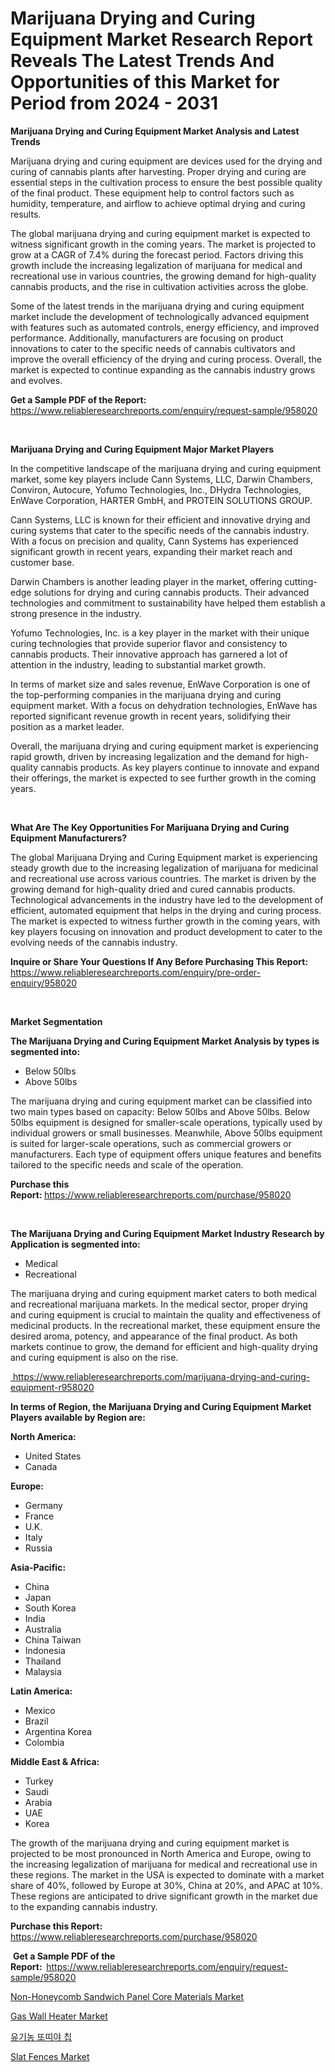 <p><h1>Marijuana Drying and Curing Equipment Market Research Report Reveals The Latest Trends And Opportunities of this Market for Period from 2024 - 2031</h1></p><p><strong>Marijuana Drying and Curing Equipment Market Analysis and Latest Trends</strong></p>
<p><p>Marijuana drying and curing equipment are devices used for the drying and curing of cannabis plants after harvesting. Proper drying and curing are essential steps in the cultivation process to ensure the best possible quality of the final product. These equipment help to control factors such as humidity, temperature, and airflow to achieve optimal drying and curing results.</p><p>The global marijuana drying and curing equipment market is expected to witness significant growth in the coming years. The market is projected to grow at a CAGR of 7.4% during the forecast period. Factors driving this growth include the increasing legalization of marijuana for medical and recreational use in various countries, the growing demand for high-quality cannabis products, and the rise in cultivation activities across the globe.</p><p>Some of the latest trends in the marijuana drying and curing equipment market include the development of technologically advanced equipment with features such as automated controls, energy efficiency, and improved performance. Additionally, manufacturers are focusing on product innovations to cater to the specific needs of cannabis cultivators and improve the overall efficiency of the drying and curing process. Overall, the market is expected to continue expanding as the cannabis industry grows and evolves.</p></p>
<p><strong>Get a Sample PDF of the Report:&nbsp;</strong> <a href="https://www.reliableresearchreports.com/enquiry/request-sample/958020">https://www.reliableresearchreports.com/enquiry/request-sample/958020</a></p>
<p>&nbsp;</p>
<p><strong>Marijuana Drying and Curing Equipment Major Market Players</strong></p>
<p><p>In the competitive landscape of the marijuana drying and curing equipment market, some key players include Cann Systems, LLC, Darwin Chambers, Conviron, Autocure, Yofumo Technologies, Inc., DHydra Technologies, EnWave Corporation, HARTER GmbH, and PROTEIN SOLUTIONS GROUP.</p><p>Cann Systems, LLC is known for their efficient and innovative drying and curing systems that cater to the specific needs of the cannabis industry. With a focus on precision and quality, Cann Systems has experienced significant growth in recent years, expanding their market reach and customer base.</p><p>Darwin Chambers is another leading player in the market, offering cutting-edge solutions for drying and curing cannabis products. Their advanced technologies and commitment to sustainability have helped them establish a strong presence in the industry.</p><p>Yofumo Technologies, Inc. is a key player in the market with their unique curing technologies that provide superior flavor and consistency to cannabis products. Their innovative approach has garnered a lot of attention in the industry, leading to substantial market growth.</p><p>In terms of market size and sales revenue, EnWave Corporation is one of the top-performing companies in the marijuana drying and curing equipment market. With a focus on dehydration technologies, EnWave has reported significant revenue growth in recent years, solidifying their position as a market leader.</p><p>Overall, the marijuana drying and curing equipment market is experiencing rapid growth, driven by increasing legalization and the demand for high-quality cannabis products. As key players continue to innovate and expand their offerings, the market is expected to see further growth in the coming years.</p></p>
<p>&nbsp;</p>
<p><strong>What Are The Key Opportunities For Marijuana Drying and Curing Equipment Manufacturers?</strong></p>
<p><p>The global Marijuana Drying and Curing Equipment market is experiencing steady growth due to the increasing legalization of marijuana for medicinal and recreational use across various countries. The market is driven by the growing demand for high-quality dried and cured cannabis products. Technological advancements in the industry have led to the development of efficient, automated equipment that helps in the drying and curing process. The market is expected to witness further growth in the coming years, with key players focusing on innovation and product development to cater to the evolving needs of the cannabis industry.</p></p>
<p><strong>Inquire or Share Your Questions If Any Before Purchasing This Report:</strong> <a href="https://www.reliableresearchreports.com/enquiry/pre-order-enquiry/958020">https://www.reliableresearchreports.com/enquiry/pre-order-enquiry/958020</a></p>
<p>&nbsp;</p>
<p><strong>Market Segmentation</strong></p>
<p><strong>The Marijuana Drying and Curing Equipment Market Analysis by types is segmented into:</strong></p>
<p><ul><li>Below 50lbs</li><li>Above 50lbs</li></ul></p>
<p><p>The marijuana drying and curing equipment market can be classified into two main types based on capacity: Below 50lbs and Above 50lbs. Below 50lbs equipment is designed for smaller-scale operations, typically used by individual growers or small businesses. Meanwhile, Above 50lbs equipment is suited for larger-scale operations, such as commercial growers or manufacturers. Each type of equipment offers unique features and benefits tailored to the specific needs and scale of the operation.</p></p>
<p><strong>Purchase this Report:&nbsp;</strong><a href="https://www.reliableresearchreports.com/purchase/958020">https://www.reliableresearchreports.com/purchase/958020</a></p>
<p>&nbsp;</p>
<p><strong>The Marijuana Drying and Curing Equipment Market Industry Research by Application is segmented into:</strong></p>
<p><ul><li>Medical</li><li>Recreational</li></ul></p>
<p><p>The marijuana drying and curing equipment market caters to both medical and recreational marijuana markets. In the medical sector, proper drying and curing equipment is crucial to maintain the quality and effectiveness of medicinal products. In the recreational market, these equipment ensure the desired aroma, potency, and appearance of the final product. As both markets continue to grow, the demand for efficient and high-quality drying and curing equipment is also on the rise.</p></p>
<p><a href="https://www.reliableresearchreports.com/marijuana-drying-and-curing-equipment-r958020">&nbsp;https://www.reliableresearchreports.com/marijuana-drying-and-curing-equipment-r958020</a></p>
<p><strong>In terms of Region, the Marijuana Drying and Curing Equipment Market Players available by Region are:</strong></p>
<p>
    <p> <strong> North America: </strong>
        <ul>
            <li>United States</li>
            <li>Canada</li>
        </ul>
        </p> 
    <p> <strong> Europe: </strong>
        <ul>
            <li>Germany</li>
            <li>France</li>
            <li>U.K.</li>
            <li>Italy</li>
            <li>Russia</li>
        </ul>
        </p> 
    <p> <strong> Asia-Pacific: </strong>
        <ul>
            <li>China</li>
            <li>Japan</li>
            <li>South Korea</li>
            <li>India</li>
            <li>Australia</li>
            <li>China Taiwan</li>
            <li>Indonesia</li>
            <li>Thailand</li>
            <li>Malaysia</li>
        </ul>
        </p> 
    <p> <strong> Latin America: </strong>
        <ul>
            <li>Mexico</li>
            <li>Brazil</li>
            <li>Argentina Korea</li>
            <li>Colombia</li>
        </ul>
        </p> 
    <p> <strong> Middle East & Africa: </strong>
        <ul>
            <li>Turkey</li>
            <li>Saudi</li>
            <li>Arabia</li>
            <li>UAE</li>
            <li>Korea</li>
        </ul>
    </p>
    </p>
<p><p>The growth of the marijuana drying and curing equipment market is projected to be most pronounced in North America and Europe, owing to the increasing legalization of marijuana for medical and recreational use in these regions. The market in the USA is expected to dominate with a market share of 40%, followed by Europe at 30%, China at 20%, and APAC at 10%. These regions are anticipated to drive significant growth in the market due to the expanding cannabis industry.</p></p>
<p><strong>Purchase this Report: </strong><a href="https://www.reliableresearchreports.com/purchase/958020">https://www.reliableresearchreports.com/purchase/958020</a></p>
<p>&nbsp;<strong>Get a Sample PDF of the Report:&nbsp;&nbsp;</strong><a href="https://www.reliableresearchreports.com/enquiry/request-sample/958020">https://www.reliableresearchreports.com/enquiry/request-sample/958020</a></p>
<p><strong></strong></p>
<p><p><a href="https://github.com/RichRobinson5/Market-Research-Report-List-5/blob/main/non-honeycomb-sandwich-panel-core-materials-market.md">Non-Honeycomb Sandwich Panel Core Materials Market</a></p><p><a href="https://www.linkedin.com/pulse/gas-wall-heaternbspmarket-focuses-market-share-size-projected-h0eue?trackingId=4e65ubRfRKZ%2BMtkoJ1y4AQ%3D%3D">Gas Wall Heater Market</a></p><p><a href="https://github.com/sougarounis/Market-Research-Report-List-4/blob/main/874895278074.md">유기농 또띠야 칩</a></p><p><a href="https://www.linkedin.com/pulse/slat-fences-market-trends-forecast-competitive-analysis-2031-wlmie?trackingId=OZ9S120YcWcX79%2Bck1kr7w%3D%3D">Slat Fences Market</a></p></p>